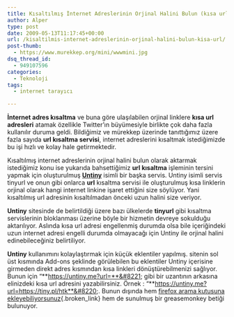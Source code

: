 ```yaml
---
title: Kısaltılmış İnternet Adreslerinin Orjinal Halini Bulun (kısa url)
author: Alper
type: post
date: 2009-05-13T11:17:45+00:00
url: /kisaltilmis-internet-adreslerinin-orjinal-halini-bulun-kisa-url/
post-thumb:
  - https://www.murekkep.org/mini/wwwmini.jpg
dsq_thread_id:
  - 949107596
categories:
  - Teknoloji
tags:
  - internet tarayıcı

---
```

**İnternet adres kısaltma** ve buna göre ulaşılabilen orjinal linklere **kısa url adresleri** atamak özellikle Twitter&#8217;ın büyümesiyle birlikte çok daha fazla kullanılır duruma geldi. Bildiğimiz ve mürekkep üzerinde tanıttığımız üzere fazla sayıda **url kısaltma servisi**, internet adreslerini kısaltmak istediğimizde bu işi hızlı ve kolay hale getirmektedir. 

Kısaltılmış internet adreslerinin orjinal halini bulun olarak aktarmak istediğimiz konu ise yukarıda bahsettiğimiz **url kısaltma** işleminin tersini yapmak için oluşturulmuş **[Untiny][1]** isimli bir başka servis. Untiny isimli servis tinyurl ve onun gibi onlarca **url** kısaltma servisi ile oluşturulmuş kısa linklerin orjinal olarak hangi internet linkine işaret ettiğini size söylüyor. Yani kısaltılmış url adresinin kısaltılmadan önceki uzun halini size veriyor. 

**Untiny** sitesinde de belirtildiği üzere bazı ülkelerde **tinyurl** gibi kısaltma servislerinin bloklanması üzerine böyle bir hizmetin devreye sokulduğu aktarılıyor. Aslında kısa url adresi engellenmiş durumda olsa bile içeriğindeki uzun internet adresi engelli durumda olmayacağı için Untiny ile orjinal halini edinebileceğiniz belirtiliyor. 

**Untiny** kullanımını kolaylaştırmak için küçük eklentiler yapılmış. sitenin sol üst kısmında Add-ons şeklinde görülebilen bu eklentiler Untiny içerisine girmeden direkt adres kısmından kısa linkleri dönüştürebilmenizi sağlıyor. Bunun için &#8220;**https://untiny.me?url=**&#8221; gibi bir uzantının arkasına elinizdeki kısa url adresini yazabilirsiniz. Örnek : &#8220;**https://untiny.me?url=https://tiny.pl/htk**&#8220;. Bunun dışında hem [firefox arama kutusuna ekleyebiliyorsunuz][2]{.broken_link} hem de sunulmuş bir greasemonkey betiği bulunuyor.

 [1]: https://untiny.me/
 [2]: https://www.murekkep.org/firefox-arama-kutusuna-eklemek-icin-en-populer-arama-motorlari-2033